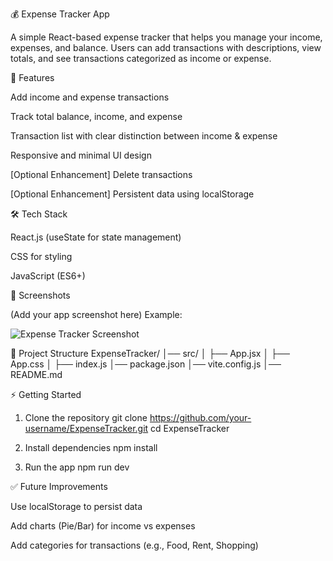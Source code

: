 💰 Expense Tracker App

A simple React-based expense tracker that helps you manage your income, expenses, and balance.
Users can add transactions with descriptions, view totals, and see transactions categorized as income or expense.

🚀 Features

Add income and expense transactions

Track total balance, income, and expense

Transaction list with clear distinction between income & expense

Responsive and minimal UI design

[Optional Enhancement] Delete transactions

[Optional Enhancement] Persistent data using localStorage

🛠️ Tech Stack

React.js (useState for state management)

CSS for styling

JavaScript (ES6+)

📸 Screenshots

(Add your app screenshot here)
Example:

![Expense Tracker Screenshot](./screenshot.png)

📂 Project Structure
ExpenseTracker/
│── src/
│   ├── App.jsx
│   ├── App.css
│   ├── index.js
│── package.json
│── vite.config.js
│── README.md

⚡ Getting Started
1. Clone the repository
git clone https://github.com/your-username/ExpenseTracker.git
cd ExpenseTracker

2. Install dependencies
npm install

3. Run the app
npm run dev

✅ Future Improvements

Use localStorage to persist data

Add charts (Pie/Bar) for income vs expenses

Add categories for transactions (e.g., Food, Rent, Shopping)
